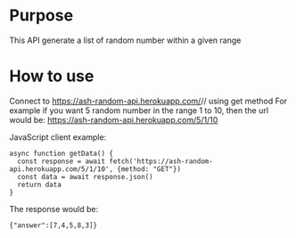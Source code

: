 # Purpose
This API generate a list of random number within a given range

# How to use
Connect to https://ash-random-api.herokuapp.com/<quantity>/<min>/<max> using get method
For example if you want 5 random number in the range 1 to 10, then the url would be: https://ash-random-api.herokuapp.com/5/1/10

JavaScript client example:
```
async function getData() {
  const response = await fetch('https://ash-random-api.herokuapp.com/5/1/10', {method: "GET"})
  const data = await response.json()
  return data
}
```
The response would be:
```
{"answer":[7,4,5,8,3]}
```
